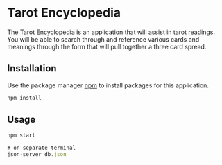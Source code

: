 # Tarot Encyclopedia

The Tarot Encyclopedia is an application that will assist in tarot readings. You will be able to search through and reference various cards and meanings through the form that will pull together a three card spread. 

## Installation

Use the package manager [npm](https://docs.npmjs.com/cli/v6/commands/npm-install) to install packages for this application.

```bash
npm install
```

## Usage

```javascript
npm start

# on separate terminal
json-server db.json


```